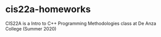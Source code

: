 # cis22a-homeworks
CIS22A is a Intro to C++ Programming Methodologies class at De Anza College (Summer 2020)
